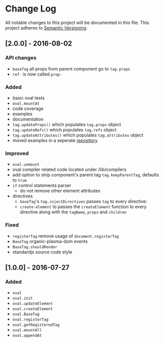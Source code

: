 # Change Log
All notable changes to this project will be documented in this file.
This project adheres to [Semantic Versioning](http://semver.org/).

## [2.0.0] - 2016-08-02

### API changes

- `baseTag` all props from parent component go to `tag.props`
- `ref-` is now called `prop-`

### Added

- basic oval tests
- `oval.mountAt`
- code coverage
- examples
- documentation
- `tag.updateProps()` which populates `tag.props` object
- `tag.updateRefs()` which populates `tag.refs` object
- `tag.updateAttributes()` which populates `tag.attributes` object
- moved examples in a seperate [repository](https://github.com/camplight/organic-oval-examples)

### Improved

- `oval.unmount`
- oval compiler related code located under /lib/compilers
- add option to strip component's parent tag `tag.keepParentTag`, defaults to `true`
- `if` control statements parser
  - do not remove other element attributes
- directives
  - `baseTag`'s `tag.injectDirectives` passes `tag` to every directive:
  - `create-element` to passes the `createElement` function to every directive along with the `tagName`, `props` and `children`

### Fixed

- `registerTag` remove usage of `document.registerTag`
- `BaseTag` organic-plasma-dom events
- `BaseTag.shouldRender`
- standardjs source code style


## [1.0.0] - 2016-07-27

### Added

- `oval`
- `oval.init`
- `oval.updateElement`
- `oval.createElement`
- `oval.BaseTag`
- `oval.registerTag`
- `oval.getRegisteredTag`
- `oval.mountAll`
- `oval.appendAt`
